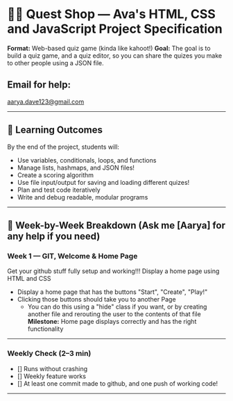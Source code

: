 
# 🧙‍♂️ Quest Shop — Ava's HTML, CSS and JavaScript Project Specification

**Format:** Web-based quiz game (kinda like kahoot!)
**Goal:** The goal is to build a quiz game, and a quiz editor, so you can share the quizes you make to other people using a JSON file. 

## Email for help: 
aarya.dave123@gmail.com

---

## 🎯 Learning Outcomes
By the end of the project, students will:
- Use variables, conditionals, loops, and functions  
- Manage lists, hashmaps, and JSON files!
- Create a scoring algorithm
- Use file input/output for saving and loading different quizes!
- Plan and test code iteratively  
- Write and debug readable, modular programs

---

## 🧩 Week-by-Week Breakdown (Ask me [Aarya] for any help if you need)

### Week 1 — GIT, Welcome & Home Page
Get your github stuff fully setup and working!!!
Display a home page using HTML and CSS 
- Display a home page that has the buttons "Start", "Create", "Play!"
- Clicking those buttons should take you to another Page
    - You can do this using a "hide" class if you want, or by creating another file and rerouting the user to the contents of that file
**Milestone:** Home page displays correctly and has the right functionality

---

### Weekly Check (2–3 min)
- [] Runs without crashing  
- [] Weekly feature works  
- [] At least one commit made to github, and one push of working code!

---

